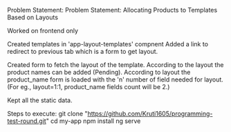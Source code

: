 Problem Statement: Problem Statement: Allocating Products to Templates Based on Layouts

Worked on frontend only

Created templates in 'app-layout-templates' compnent
Added a link to redirect to previous tab which is a form to get layout.

Created form to fetch the layout of the template.
According to the layout the product names can be added (Pending).
According to layout the product_name form is loaded with the 'n' number of field needed for layout. (For eg., layout=1:1, product_name fields count will be 2.)

Kept all the static data.

Steps to execute:
git clone "https://github.com/Kruti1605/programming-test-round.git"
cd my-app
npm install
ng serve

